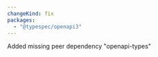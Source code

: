 ```yaml
---
changeKind: fix
packages:
  - "@typespec/openapi3"
---
```


Added missing peer dependency "openapi-types"
